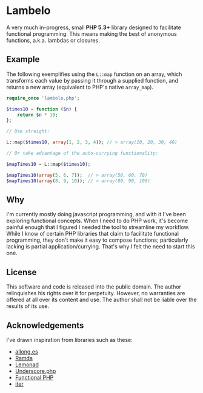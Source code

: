 
Lambelo
=======

A very much in-progress, small **PHP 5.3+** library designed to facilitate functional programming.
This means making the best of anonymous functions, a.k.a. lambdas or closures.


Example
-------

The following exemplifies using the `L::map` function on an array,
which transforms each value by passing it through a supplied function,
and returns a new array (equivalent to PHP's native `array_map`).

```php
require_once 'lambelo.php';

$times10 = function ($n) {
	return $n * 10;
};

// Use straight:

L::map($times10, array(1, 2, 3, 4)); // > array(10, 20, 30, 40)

// Or take advantage of the auto-currying functionality:

$mapTimes10 = L::map($times10);

$mapTimes10(array(5, 6, 7));  // > array(50, 60, 70)
$mapTimes10(array(8, 9, 10)); // > array(80, 90, 100)
```


Why
---

I'm currently mostly doing javascript programming, and with it I've been exploring functional concepts.
When I need to do PHP work, it's become painful enough that I figured I needed the tool to streamline my workflow.
While I know of certain PHP libraries that claim to facilitate functional programming, they don't make it easy to compose functions;
particularly lacking is partial application/currying.
That's why I felt the need to start this one.


License
-------

This software and code is released into the public domain. The author relinquishes his rights over it for perpetuity. However, no warranties are offered at all over its content and use. The author shall not be liable over the results of its use.


Acknowledgements
----------------

I've drawn inspiration from libraries such as these:

* [allong.es](https://github.com/raganwald/allong.es)
* [Ramda](http://ramdajs.com/)
* [Lemonad](http://fogus.github.io/lemonad/)
* [Underscore.php](http://brianhaveri.github.io/Underscore.php/)
* [Functional PHP](https://github.com/lstrojny/functional-php)
* [iter](https://github.com/nikic/iter)
